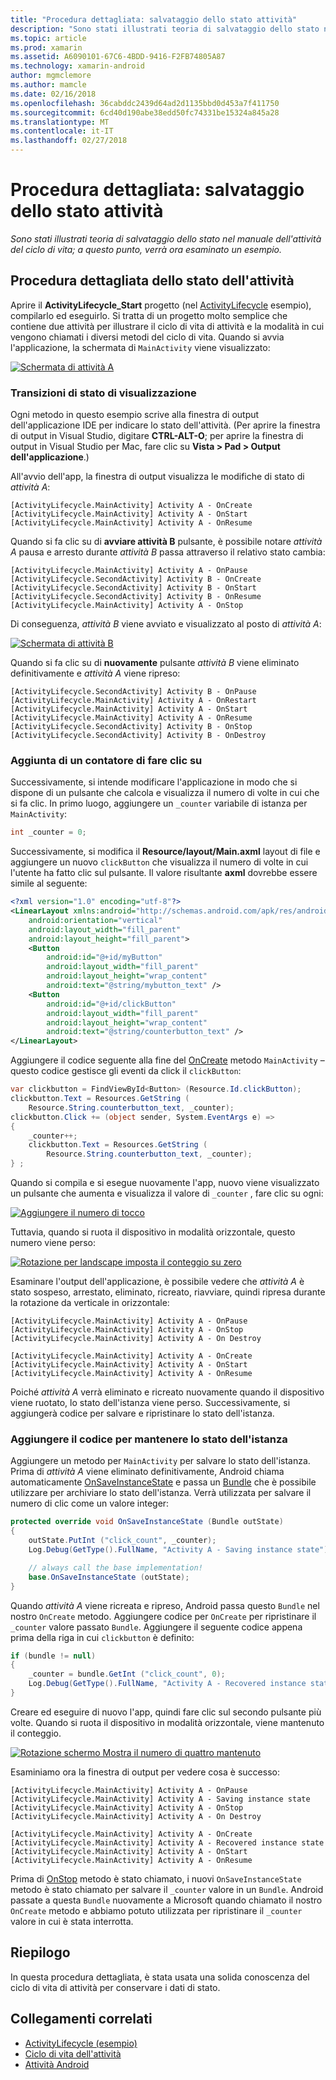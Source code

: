 ```yaml
---
title: "Procedura dettagliata: salvataggio dello stato attività"
description: "Sono stati illustrati teoria di salvataggio dello stato nel manuale dell'attività del ciclo di vita; a questo punto, verrà ora esaminato un esempio."
ms.topic: article
ms.prod: xamarin
ms.assetid: A6090101-67C6-4BDD-9416-F2FB74805A87
ms.technology: xamarin-android
author: mgmclemore
ms.author: mamcle
ms.date: 02/16/2018
ms.openlocfilehash: 36cabddc2439d64ad2d1135bbd0d453a7f411750
ms.sourcegitcommit: 6cd40d190abe38edd50fc74331be15324a845a28
ms.translationtype: MT
ms.contentlocale: it-IT
ms.lasthandoff: 02/27/2018
---
```

# <a name="walkthrough---saving-the-activity-state"></a>Procedura dettagliata: salvataggio dello stato attività

_Sono stati illustrati teoria di salvataggio dello stato nel manuale dell'attività del ciclo di vita; a questo punto, verrà ora esaminato un esempio._

## <a name="activity-state-walkthrough"></a>Procedura dettagliata dello stato dell'attività

Aprire il **ActivityLifecycle_Start** progetto (nel [ActivityLifecycle](https://developer.xamarin.com/samples/monodroid/ActivityLifecycle) esempio), compilarlo ed eseguirlo. Si tratta di un progetto molto semplice che contiene due attività per illustrare il ciclo di vita di attività e la modalità in cui vengono chiamati i diversi metodi del ciclo di vita. Quando si avvia l'applicazione, la schermata di `MainActivity` viene visualizzato: 

[ ![Schermata di attività A](saving-state-images/01-activity-a-sml.png)](saving-state-images/01-activity-a.png)

### <a name="viewing-state-transitions"></a>Transizioni di stato di visualizzazione

Ogni metodo in questo esempio scrive alla finestra di output dell'applicazione IDE per indicare lo stato dell'attività. (Per aprire la finestra di output in Visual Studio, digitare **CTRL-ALT-O**; per aprire la finestra di output in Visual Studio per Mac, fare clic su **Vista > Pad > Output dell'applicazione**.)

All'avvio dell'app, la finestra di output visualizza le modifiche di stato di *attività A*: 

```shell
[ActivityLifecycle.MainActivity] Activity A - OnCreate
[ActivityLifecycle.MainActivity] Activity A - OnStart
[ActivityLifecycle.MainActivity] Activity A - OnResume
```

Quando si fa clic su di **avviare attività B** pulsante, è possibile notare *attività A* pausa e arresto durante *attività B* passa attraverso il relativo stato cambia: 

```shell
[ActivityLifecycle.MainActivity] Activity A - OnPause
[ActivityLifecycle.SecondActivity] Activity B - OnCreate
[ActivityLifecycle.SecondActivity] Activity B - OnStart
[ActivityLifecycle.SecondActivity] Activity B - OnResume
[ActivityLifecycle.MainActivity] Activity A - OnStop
```

Di conseguenza, *attività B* viene avviato e visualizzato al posto di *attività A*: 

[ ![Schermata di attività B](saving-state-images/02-activity-b-sml.png)](saving-state-images/02-activity-b.png)

Quando si fa clic su di **nuovamente** pulsante *attività B* viene eliminato definitivamente e *attività A* viene ripreso: 

```shell
[ActivityLifecycle.SecondActivity] Activity B - OnPause
[ActivityLifecycle.MainActivity] Activity A - OnRestart
[ActivityLifecycle.MainActivity] Activity A - OnStart
[ActivityLifecycle.MainActivity] Activity A - OnResume
[ActivityLifecycle.SecondActivity] Activity B - OnStop
[ActivityLifecycle.SecondActivity] Activity B - OnDestroy
```
### <a name="adding-a-click-counter"></a>Aggiunta di un contatore di fare clic su

Successivamente, si intende modificare l'applicazione in modo che si dispone di un pulsante che calcola e visualizza il numero di volte in cui che si fa clic. In primo luogo, aggiungere un `_counter` variabile di istanza per `MainActivity`: 

```csharp
int _counter = 0;
```

Successivamente, si modifica il **Resource/layout/Main.axml** layout di file e aggiungere un nuovo `clickButton` che visualizza il numero di volte in cui l'utente ha fatto clic sul pulsante. Il valore risultante **axml** dovrebbe essere simile al seguente: 

```xml
<?xml version="1.0" encoding="utf-8"?>
<LinearLayout xmlns:android="http://schemas.android.com/apk/res/android"
    android:orientation="vertical"
    android:layout_width="fill_parent"
    android:layout_height="fill_parent">
    <Button
        android:id="@+id/myButton"
        android:layout_width="fill_parent"
        android:layout_height="wrap_content"
        android:text="@string/mybutton_text" />
    <Button
        android:id="@+id/clickButton"
        android:layout_width="fill_parent"
        android:layout_height="wrap_content"
        android:text="@string/counterbutton_text" />
</LinearLayout>
```

Aggiungere il codice seguente alla fine del [OnCreate](https://developer.xamarin.com/api/member/Android.App.Activity.OnCreate/p/Android.OS.Bundle/) metodo `MainActivity` &ndash; questo codice gestisce gli eventi da click il `clickButton`:

```csharp
var clickbutton = FindViewById<Button> (Resource.Id.clickButton);
clickbutton.Text = Resources.GetString (
    Resource.String.counterbutton_text, _counter);
clickbutton.Click += (object sender, System.EventArgs e) =>
{
    _counter++;
    clickbutton.Text = Resources.GetString (
        Resource.String.counterbutton_text, _counter);
} ;
```

Quando si compila e si esegue nuovamente l'app, nuovo viene visualizzato un pulsante che aumenta e visualizza il valore di `_counter` , fare clic su ogni:

[![Aggiungere il numero di tocco](saving-state-images/03-touched-sml.png)](saving-state-images/03-touched.png)

Tuttavia, quando si ruota il dispositivo in modalità orizzontale, questo numero viene perso:

[ ![Rotazione per landscape imposta il conteggio su zero](saving-state-images/05-rotate-nosave-sml.png)](saving-state-images/05-rotate-nosave.png)

Esaminare l'output dell'applicazione, è possibile vedere che *attività A* è stato sospeso, arrestato, eliminato, ricreato, riavviare, quindi ripresa durante la rotazione da verticale in orizzontale: 

```shell
[ActivityLifecycle.MainActivity] Activity A - OnPause
[ActivityLifecycle.MainActivity] Activity A - OnStop
[ActivityLifecycle.MainActivity] Activity A - On Destroy

[ActivityLifecycle.MainActivity] Activity A - OnCreate
[ActivityLifecycle.MainActivity] Activity A - OnStart
[ActivityLifecycle.MainActivity] Activity A - OnResume
```

Poiché *attività A* verrà eliminato e ricreato nuovamente quando il dispositivo viene ruotato, lo stato dell'istanza viene perso. Successivamente, si aggiungerà codice per salvare e ripristinare lo stato dell'istanza.

### <a name="adding-code-to-preserve-instance-state"></a>Aggiungere il codice per mantenere lo stato dell'istanza

Aggiungere un metodo per `MainActivity` per salvare lo stato dell'istanza. Prima di *attività A* viene eliminato definitivamente, Android chiama automaticamente [OnSaveInstanceState](https://developer.xamarin.com/api/member/Android.App.Activity.OnSaveInstanceState/p/Android.OS.Bundle/) e passa un [Bundle](https://developer.xamarin.com/api/type/Android.OS.Bundle/) che è possibile utilizzare per archiviare lo stato dell'istanza. Verrà utilizzata per salvare il numero di clic come un valore integer:

```csharp
protected override void OnSaveInstanceState (Bundle outState)
{
    outState.PutInt ("click_count", _counter);
    Log.Debug(GetType().FullName, "Activity A - Saving instance state");

    // always call the base implementation!
    base.OnSaveInstanceState (outState);    
}
```

Quando *attività A* viene ricreata e ripreso, Android passa questo `Bundle` nel nostro `OnCreate` metodo. Aggiungere codice per `OnCreate` per ripristinare il `_counter` valore passato `Bundle`. Aggiungere il seguente codice appena prima della riga in cui `clickbutton` è definito: 

```csharp
if (bundle != null)
{
    _counter = bundle.GetInt ("click_count", 0);
    Log.Debug(GetType().FullName, "Activity A - Recovered instance state");
}
```

Creare ed eseguire di nuovo l'app, quindi fare clic sul secondo pulsante più volte. Quando si ruota il dispositivo in modalità orizzontale, viene mantenuto il conteggio.

[ ![Rotazione schermo Mostra il numero di quattro mantenuto](saving-state-images/06-rotate-save-sml.png)](saving-state-images/06-rotate-save.png)


Esaminiamo ora la finestra di output per vedere cosa è successo:
    
```shell
[ActivityLifecycle.MainActivity] Activity A - OnPause
[ActivityLifecycle.MainActivity] Activity A - Saving instance state
[ActivityLifecycle.MainActivity] Activity A - OnStop
[ActivityLifecycle.MainActivity] Activity A - On Destroy

[ActivityLifecycle.MainActivity] Activity A - OnCreate
[ActivityLifecycle.MainActivity] Activity A - Recovered instance state
[ActivityLifecycle.MainActivity] Activity A - OnStart
[ActivityLifecycle.MainActivity] Activity A - OnResume
``` 

Prima di [OnStop](https://developer.xamarin.com/api/member/Android.App.Activity.OnStop/) metodo è stato chiamato, i nuovi `OnSaveInstanceState` metodo è stato chiamato per salvare il `_counter` valore in un `Bundle`. Android passate a questa `Bundle` nuovamente a Microsoft quando chiamato il nostro `OnCreate` metodo e abbiamo potuto utilizzata per ripristinare il `_counter` valore in cui è stata interrotta.


## <a name="summary"></a>Riepilogo

In questa procedura dettagliata, è stata usata una solida conoscenza del ciclo di vita di attività per conservare i dati di stato. 



## <a name="related-links"></a>Collegamenti correlati

- [ActivityLifecycle (esempio)](https://developer.xamarin.com/samples/monodroid/ActivityLifecycle)
- [Ciclo di vita dell'attività](~/android/app-fundamentals/activity-lifecycle/index.md)
- [Attività Android](https://developer.xamarin.com/api/type/Android.App.Activity/)
